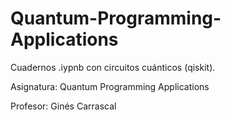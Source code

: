 # Quantum-Programming-Applications
Cuadernos .iypnb con circuitos cuánticos (qiskit).  

Asignatura: Quantum Programming Applications  

Profesor: Ginés Carrascal
